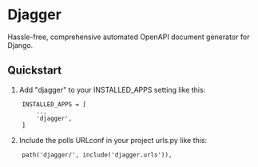 # Djagger 
Hassle-free, comprehensive automated OpenAPI document generator for Django.

## Quickstart

1. Add "djagger" to your INSTALLED_APPS setting like this:
```
    INSTALLED_APPS = [
        ...
        'djagger',
    ]
```  

2. Include the polls URLconf in your project urls.py like this:
```
    path('djagger/', include('djagger.urls')),
```